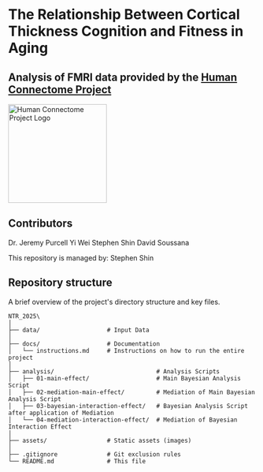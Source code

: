 # The Relationship Between Cortical Thickness Cognition and Fitness in Aging

## Analysis of FMRI data provided by the [Human Connectome Project](https://www.humanconnectome.org/)

<img src="https://www.humanconnectome.org/themes/uar_washu/assets/images/logos/ccf-logo.png" alt="Human Connectome Project Logo" width="200" />

## Contributors
Dr. Jeremy Purcell
Yi Wei
Stephen Shin
David Soussana


This repository is managed by: Stephen Shin

## Repository structure

A brief overview of the project's directory structure and key files.  

```plaintext
NTR_2025\
│
├── data/                   # Input Data
│
├── docs/                   # Documentation
│   └── instructions.md     # Instructions on how to run the entire project
│
├── analysis/                             # Analysis Scripts
│   ├── 01-main-effect/                   # Main Bayesian Analysis Script 
│   ├── 02-mediation-main-effect/         # Mediation of Main Bayesian Analysis Script
│   ├── 03-bayesian-interaction-effect/   # Bayesian Analysis Script after application of Mediation
│   └── 04-mediation-interaction-effect/  # Mediation of Bayesian Interaction Effect
│
├── assets/                 # Static assets (images)    
│
├── .gitignore              # Git exclusion rules  
└── README.md               # This file

